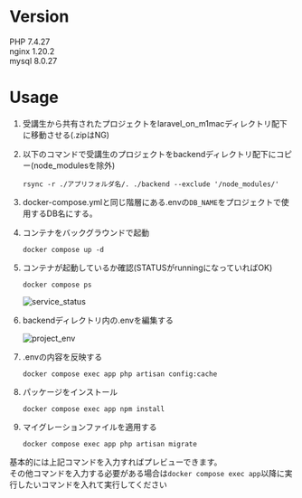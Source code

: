 # Version
PHP 7.4.27<br>
nginx 1.20.2<br>
mysql 8.0.27

# Usage
1. 受講生から共有されたプロジェクトをlaravel_on_m1macディレクトリ配下に移動させる(.zipはNG)
1. 以下のコマンドで受講生のプロジェクトをbackendディレクトリ配下にコピー(node_modulesを除外)

    ```
    rsync -r ./アプリフォルダ名/. ./backend --exclude '/node_modules/'
    ```
1. docker-compose.ymlと同じ階層にある.envの`DB_NAME`をプロジェクトで使用するDB名にする。
2. コンテナをバックグラウンドで起動

    ```
    docker compose up -d
    ```

3. コンテナが起動しているか確認(STATUSがrunningになっていればOK)

    ```
    docker compose ps
    ```
    ![service_status](https://user-images.githubusercontent.com/66292801/147135163-03781fc8-2d65-4a94-a445-7fea003121cc.png)

4. backendディレクトリ内の.envを編集する

    ![project_env](https://user-images.githubusercontent.com/66292801/147135560-e033e3af-4c25-4d32-9bfb-63b135047368.png)

6. .envの内容を反映する

    ```
    docker compose exec app php artisan config:cache
    ```

1. パッケージをインストール

    ```
    docker compose exec app npm install
    ```

1. マイグレーションファイルを適用する

    ```
    docker compose exec app php artisan migrate
    ```

基本的には上記コマンドを入力すればプレビューできます。<br>
その他コマンドを入力する必要がある場合は`docker compose exec app`以降に実行したいコマンドを入れて実行してください
